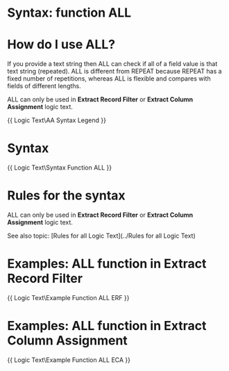 # Syntax: function ALL

# How do I use ALL? 

If you provide a text string then ALL can check if all of a field value is that text string \(repeated\). ALL is different from REPEAT because REPEAT has a fixed number of repetitions, whereas ALL is flexible and compares with fields of different lengths.

ALL can only be used in **Extract Record Filter** or **Extract Column Assignment** logic text.

{{ Logic Text\AA Syntax Legend }}

# Syntax 

{{ Logic Text\Syntax Function ALL }}

# Rules for the syntax 

ALL can only be used in **Extract Record Filter** or **Extract Column Assignment** logic text.

See also topic: [Rules for all Logic Text](../Rules for all Logic Text) 

# Examples: ALL function in Extract Record Filter 

{{ Logic Text\Example Function ALL ERF }}

# Examples: ALL function in Extract Column Assignment 

{{ Logic Text\Example Function ALL ECA }}

